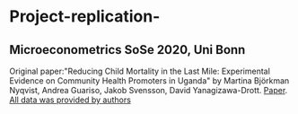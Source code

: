# Project-replication-
## Microeconometrics SoSe 2020, Uni Bonn

Original paper:"Reducing Child Mortality in the Last Mile: Experimental Evidence on Community Health Promoters in Uganda" by  Martina Björkman Nyqvist, Andrea Guariso, Jakob Svensson, David Yanagizawa-Drott.
[Paper](https://www.aeaweb.org/articles?id=10.1257/app.20170201).
[All data was provided by authors](https://www.openicpsr.org/openicpsr/project/116355/version/V1/view)
